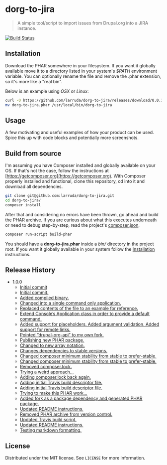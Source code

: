 # dorg-to-jira
> A simple tool/script to import issues from Drupal.org into a JIRA instance.

[![Build Status][travis-image]][travis-url]

## Installation

Download the PHAR somewhere in your filesystem. 
If you want it globally available move it to a directory listed in your system's *$PATH* environment variable.
You can optionally rename the file and remove the .phar extension, so it's more like a "real bin".

Below is an example using *OSX* or *Linux*:

```sh
curl -O https://github.com/larruda/dorg-to-jira/releases/download/0.0.1/dorg-to-jira.phar
mv dorg-to-jira.phar /usr/local/bin/dorg-to-jira
```

## Usage 

A few motivating and useful examples of how your product can be used. Spice this up with code blocks and potentially more screenshots.

## Build from source

I'm assuming you have Composer installed and globally available on your OS.
If that's not the case, follow the instructions at [https://getcomposer.org](https://getcomposer.org).
With Composer properly installed and functional, clone this repository, cd into it and download all dependencies.

```sh
git clone git@github.com:larruda/dorg-to-jira.git
cd dorg-to-jira/
composer install
```

After that and considering no errors have been thrown, go ahead and build the PHAR archive.
If you are curious about what this executes underneath or need to debug step-by-step, read the project's [composer.json](composer.json).

```sh
composer run-script build-phar
```

You should have a **dorg-to-jira.phar** inside a *bin/* directory in the project root. 
If you want it globally available in your system follow the [Installation](#installation) instructions.

## Release History

* 1.0.0
    * [Initial commit](http://github.com/larruda/dorg-to-jira/commit/9437dbe6c765ceeb08f7b2092994d1c4740b0695)
    * [Initial commit.](http://github.com/larruda/dorg-to-jira/commit/6b28364964ef440526860dd6dcfd60bf09267ab7)
    * [Added compiled binary.](http://github.com/larruda/dorg-to-jira/commit/72b369ff4445ab1cb094a0917456682a15df67a8)
    * [Changed into a single command only application.](http://github.com/larruda/dorg-to-jira/commit/94780f574e47f51ee4592e6dbaa853531925082e)
    * [Replaced contents of the file to an example for reference.](http://github.com/larruda/dorg-to-jira/commit/02e2e3ad99eb797478688248a49458d1ce4bd00a)
    * [Extend Console’s Application class in order to provide a default command.](http://github.com/larruda/dorg-to-jira/commit/79221c5ea10bb4a2aabd4cf9b938dd9fa69a4dbe)
    * [Added support for placeholders. Added argument validation. Added support for remote links.](http://github.com/larruda/dorg-to-jira/commit/e95761d4b82f22a3654bb6c89b3adfade809160d)
    * [Pointed “drupal-org-api” to my own fork.](http://github.com/larruda/dorg-to-jira/commit/e74040a1b0cae6c7c90e0de8a123e9dd8bb6077d)
    * [Publishing new PHAR package.](http://github.com/larruda/dorg-to-jira/commit/3f20f9765d4bc0e63934559f58b689752d923b25)
    * [Changed to new array notation.](http://github.com/larruda/dorg-to-jira/commit/125af6c23602bc349178a1fb3cc67920ab423598)
    * [Changes dependencies to stable versions.](http://github.com/larruda/dorg-to-jira/commit/7638aa5513e88b8a8861c9755440f820ae91ea3e)
    * [Changed composer minimum stability from stable to prefer-stable.](http://github.com/larruda/dorg-to-jira/commit/ddc41c4fbf16c193d32ef56a552d9e3183743a43)
    * [Changed composer minimum stability from stable to prefer-stable.](http://github.com/larruda/dorg-to-jira/commit/4a597138eb82e39c2e2582e9efbe0da5a2837a83)
    * [Removed composer.lock.](http://github.com/larruda/dorg-to-jira/commit/500d7ee2f22ab909926cec3f3d8cf714ee19479e)
    * [Trying a weird approach…](http://github.com/larruda/dorg-to-jira/commit/af34758be41f340c32b02fdc56616212e250103c)
    * [Adding composer.lock back again.](http://github.com/larruda/dorg-to-jira/commit/4dc8efc6e00a7a4e5db35d0b3074ee1f373e9afd)
    * [Adding initial Travis build descriptor file.](http://github.com/larruda/dorg-to-jira/commit/a2065519b14926916ab93ee6fcc0d58a2e307562)
    * [Adding initial Travis build descriptor file.](http://github.com/larruda/dorg-to-jira/commit/5ca37cb0082630ca75b2ee1a9158ad8e77ad9de0)
    * [Trying to make this PHAR work…](http://github.com/larruda/dorg-to-jira/commit/fae31cfbd94a242ca213950125972897aec15a3a)
    * [Added fork as a package dependency and generated PHAR package.](http://github.com/larruda/dorg-to-jira/commit/1d76dd3eca03789a579ec5d5ed508d02b51a10cb)
    * [Updated README instructions.](http://github.com/larruda/dorg-to-jira/commit/e4a1e62ecc599b0b056c4b2847a505cff66a57fb)
    * [Removed PHAR archive from version control.](http://github.com/larruda/dorg-to-jira/commit/0c5fd911f9c8d138fb45d18dc5812f3dd59e1242)
    * [Updated Travis build script.](http://github.com/larruda/dorg-to-jira/commit/c00f200f301cc1e83a78751d3575e3c66539d863)
    * [Updated README instructions.](http://github.com/larruda/dorg-to-jira/commit/7d00a501be6a674723e188b9a3f03012fd6dee80)
    * [Testing markdown formatting.](http://github.com/larruda/dorg-to-jira/commit/5394884fd7f3f6df6db2389c761cb334fc64a7e5)

## License

Distributed under the MIT license. See ``LICENSE`` for more information.

[travis-image]: https://img.shields.io/travis/larruda/dorg-to-jira/master.svg?style=flat-square
[travis-url]: https://travis-ci.org/larruda/dorg-to-jira